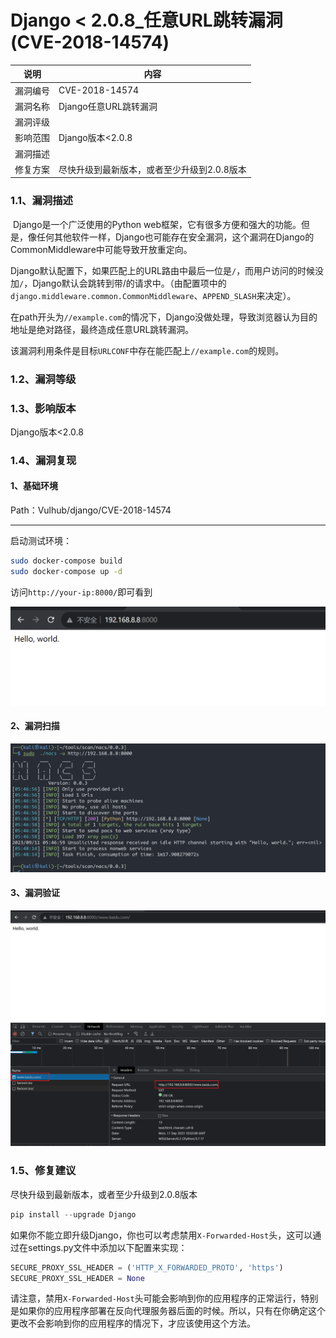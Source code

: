# Django < 2.0.8_任意URL跳转漏洞(CVE-2018-14574)

| 说明     | 内容                                        |
| -------- | ------------------------------------------- |
| 漏洞编号 | CVE-2018-14574                              |
| 漏洞名称 | Django任意URL跳转漏洞                       |
| 漏洞评级 |                                             |
| 影响范围 | Django版本<2.0.8                            |
| 漏洞描述 |                                             |
| 修复方案 | 尽快升级到最新版本，或者至少升级到2.0.8版本 |



### 1.1、漏洞描述

​          Django是一个广泛使用的Python web框架，它有很多方便和强大的功能。但是，像任何其他软件一样，Django也可能存在安全漏洞，这个漏洞在Django的CommonMiddleware中可能导致开放重定向。

​           Django默认配置下，如果匹配上的URL路由中最后一位是`/`，而用户访问的时候没加`/`，Django默认会跳转到带/的请求中。（由配置项中的`django.middleware.common.CommonMiddleware`、`APPEND_SLASH`来决定）。

​        在path开头为`//example.com`的情况下，Django没做处理，导致浏览器认为目的地址是绝对路径，最终造成任意URL跳转漏洞。

该漏洞利用条件是目标`URLCONF`中存在能匹配上`//example.com`的规则。

### 1.2、漏洞等级

### 1.3、影响版本

  Django版本<2.0.8

### 1.4、漏洞复现

#### 1、基础环境

Path：Vulhub/django/CVE-2018-14574



---

启动测试环境：

```bash
sudo docker-compose build
sudo docker-compose up -d
```

访问`http://your-ip:8000/`即可看到

![image-20230911174322428](./imgs/image-20230911174322428.png)

#### 2、漏洞扫描

![image-20230911175020075](./imgs/image-20230911175020075.png)

#### 3、漏洞验证

![image-20230911180229818](./imgs/image-20230911180229818.png)

### 1.5、修复建议

尽快升级到最新版本，或者至少升级到2.0.8版本

```python
pip install --upgrade Django
```

如果你不能立即升级Django，你也可以考虑禁用`X-Forwarded-Host`头，这可以通过在settings.py文件中添加以下配置来实现：

```python
SECURE_PROXY_SSL_HEADER = ('HTTP_X_FORWARDED_PROTO', 'https')  
SECURE_PROXY_SSL_HEADER = None
```

请注意，禁用`X-Forwarded-Host`头可能会影响到你的应用程序的正常运行，特别是如果你的应用程序部署在反向代理服务器后面的时候。所以，只有在你确定这个更改不会影响到你的应用程序的情况下，才应该使用这个方法。